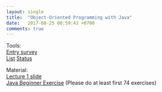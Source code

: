 ```yaml
---
layout: single
title:  "Object-Oriented Programming with Java"
date:   2017-08-25 00:59:43 +0700
comments: true
---
```

Tools:  
[Entry survey][entry_survey]  
[List][list]
[Status][status]

Material:  
[Lecture 1 slide][lecture1]  
[Java Beginner Exercise][exercise1] (Please do at least first 74 exercises)

[entry_survey]: https://goo.gl/forms/aIggEhFVbc9Mf3Df2
[exercise1]: https://goo.gl/vTV8zM
[lecture1]: /courses/oopjava/lecture1.pptx
[status]: https://goo.gl/xbQurs
[list]: https://goo.gl/Rk3BNR